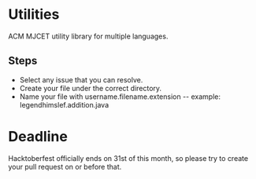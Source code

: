 # Utilities

ACM MJCET utility library for multiple languages.

## Steps

- Select any issue that you can resolve.
- Create your file under the correct directory.
- Name your file with username.filename.extension -- example: legendhimslef.addition.java

# Deadline
Hacktoberfest officially ends on 31st of this month, so please try to create your pull request on or before that.
